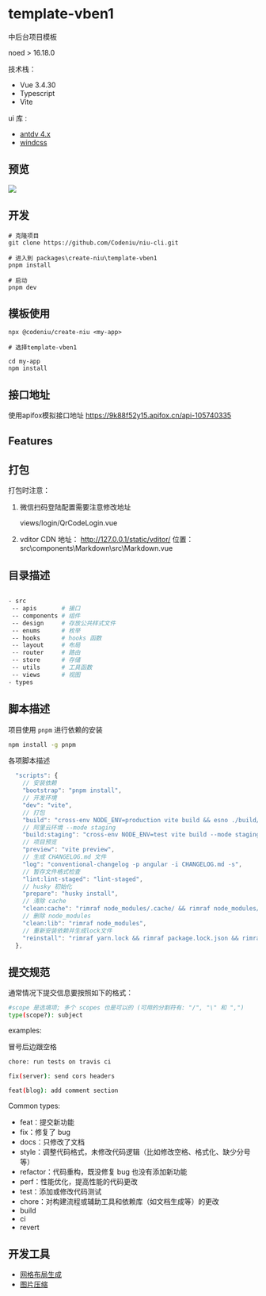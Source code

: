 # template-vben1

中后台项目模板

noed > 16.18.0

技术栈：

- Vue 3.4.30
- Typescript
- Vite

ui 库 :

- [antdv 4.x](https://next.antdv.com/components/overview-cn/)
- [windcss](https://windicss.org/)

## 预览

![](https://codeniu-picbed.oss-cn-hangzhou.aliyuncs.com/picbed/202307141551187.jpg)

## 开发

```shell
# 克隆项目
git clone https://github.com/Codeniu/niu-cli.git

# 进入到 packages\create-niu\template-vben1
pnpm install

# 启动
pnpm dev

```

## 模板使用

```shell
npx @codeniu/create-niu <my-app>

# 选择template-vben1

cd my-app
npm install
```

## 接口地址

使用apifox模拟接口地址
<https://9k88f52y15.apifox.cn/api-105740335>

## Features

## 打包

打包时注意：

1. 微信扫码登陆配置需要注意修改地址

   views/login/QrCodeLogin.vue

2. vditor CDN 地址： <http://127.0.0.1/static/vditor/>
   位置：src\components\Markdown\src\Markdown.vue

## 目录描述

```bash

- src
 -- apis       # 接口
 -- components # 组件
 -- design     # 存放公共样式文件
 -- enums      # 枚举
 -- hooks      # hooks 函数
 -- layout     # 布局
 -- router     # 路由
 -- store      # 存储
 -- utils      # 工具函数
 -- views      # 视图
- types

```

## 脚本描述

项目使用 `pnpm` 进行依赖的安装

```bash
npm install -g pnpm
```

各项脚本描述

```js
  "scripts": {
    // 安装依赖
    "bootstrap": "pnpm install",
    // 开发环境
    "dev": "vite",
    // 打包
    "build": "cross-env NODE_ENV=production vite build && esno ./build/script/postBuild.ts",
    // 阿里云环境 --mode staging
    "build:staging": "cross-env NODE_ENV=test vite build --mode staging && esno ./build/script/postBuild.ts",
    // 项目预览
    "preview": "vite preview",
    // 生成 CHANGELOG.md 文件
    "log": "conventional-changelog -p angular -i CHANGELOG.md -s",
    // 暂存文件格式检查
    "lint:lint-staged": "lint-staged",
    // husky 初始化
    "prepare": "husky install",
    // 清除 cache
    "clean:cache": "rimraf node_modules/.cache/ && rimraf node_modules/.vite",
    // 删除 node_modules
    "clean:lib": "rimraf node_modules",
    // 重新安装依赖并生成lock文件
    "reinstall": "rimraf yarn.lock && rimraf package.lock.json && rimraf node_modules && pnpm run bootstrap"
  },
```

## 提交规范

通常情况下提交信息要按照如下的格式：

```bash
#scope 是选填项; 多个 scopes 也是可以的 (可用的分割符有: "/", "\" 和 ",")
type(scope?): subject
```

examples:

冒号后边跟空格

```bash
chore: run tests on travis ci

fix(server): send cors headers

feat(blog): add comment section
```

Common types:

- feat：提交新功能
- fix：修复了 bug
- docs：只修改了文档
- style：调整代码格式，未修改代码逻辑（比如修改空格、格式化、缺少分号等）
- refactor：代码重构，既没修复 bug 也没有添加新功能
- perf：性能优化，提高性能的代码更改
- test：添加或修改代码测试
- chore：对构建流程或辅助工具和依赖库（如文档生成等）的更改
- build
- ci
- revert

## 开发工具

- [网格布局生成](https://grid.layoutit.com/)
- [图片压缩](https://tinypng.com/)
